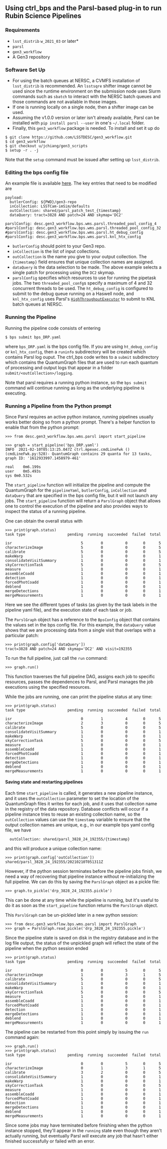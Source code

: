 ## Using ctrl_bps and the Parsl-based plug-in to run Rubin Science Pipelines

### Requirements
* `lsst_distrib` `w_2021_03` or later*
* `parsl`
* `gen3_workflow`
* A Gen3 repository

### Software Set Up
* For using the batch queues at NERSC, a CVMFS installation of `lsst_distrib` is recommended.  An `lsstsqre` shifter image cannot be used since the runtime environment on the submission node uses Slurm commands such as `sbatch` to interact with the NERSC batch queues and those commands are not available in those images.
* If one is running locally on a single node, then a shifter image can be used.
* Assuming the v1.0.0 version or later isn't already available, Parsl can be installed with `pip install parsl --user` in one's `~/.local` folder.
* Finally, this `gen3_workflow` package is needed.  To install and set it up do
```
$ git clone https://github.com/LSSTDESC/gen3_workflow.git
$ cd gen3_workflow
$ git checkout u/jchiang/gen3_scripts
$ setup -r . -j
```
Note that the `setup` command must be issued after setting up `lsst_distrib`.

### Editing the bps config file
An example file is available [here](https://github.com/LSSTDESC/gen3_workflow/blob/u/jchiang/gen3_scripts/examples/bps_DRP.yaml).  The key entries that need to be modified are
```
payload:
  butlerConfig: ${PWD}/gen3-repo
  inCollection: LSSTCam-imSim/defaults
  outCollection: shared/parsl_patch_test_{timestamp}
  dataQuery: tract=3828 AND patch=24 AND skymap='DC2'

parslConfig: desc.gen3_workflow.bps.wms.parsl.threaded_pool_config_4
#parslConfig: desc.gen3_workflow.bps.wms.parsl.threaded_pool_config_32
#parslConfig: desc.gen3_workflow.bps.wms.parsl.ht_debug_config
#parslConfig: desc.gen3_workflow.bps.wms.parsl.knl_htx_config
```
* `butlerConfig` should point to your Gen3 repo.
* `inCollection` is the list of input collections.
* `outCollection` is the name you give to your output collection.  The `{timestamp}` field ensures that unique collection names are assigned.
* `dataQuery` is the data selection to be made.  The above example selects a single patch for processing using the `DC2` skymap.
* `parslConfig` specifies which resources to use for running the pipetask jobs.  The two `threaded_pool_confg`s specify a maximum of 4 and 32 concurrent threads to be used.  The `ht_debug_config` is configured to submit to the debug queue running on a Haswell node, and `knl_htx_config` uses Parsl's [`HighThroughputExecutor`](https://parsl.readthedocs.io/en/stable/userguide/execution.html#executors) to submit to KNL batch queues at NERSC.

### Running the Pipeline
Running the pipeline code consists of entering
```
$ bps submit bps_DRP.yaml
```
where `bps_DRP.yaml` is the bps config file.   If you are using `ht_debug_config` or `knl_htx_config`, then a `runinfo` subdirectory will be created which contains Parsl log ouput.  The ctrl_bps code writes to a `submit` subdirectory which contains the QuantumGraph files that are used to run each quantum of processing and output logs that appear in a folder `submit/<outCollection>/logging`.

Note that parsl requires a running python instance, so the `bps submit` command will continue running as long as the underlying pipeline is executing.

### Running a Pipeline from the Python prompt
Since Parsl requires an active python instance, running pipelines usually works better doing so from a python prompt.  There's a helper function to enable that from the python prompt:
```
>>> from desc.gen3_workflow.bps.wms.parsl import start_pipeline

>>> graph = start_pipeline('bps_DRP.yaml')
INFO  2021-02-10T05:13:25.047Z ctrl.mpexec.cmdLineFwk ()(cmdLineFwk.py:528)- QuantumGraph contains 29 quanta for 13 tasks, graph ID: '1612933997.1458979-461'

real	0m6.199s
user	0m5.493s
sys	0m0.532s
```
The `start_pipeline` function will initialize the pipeline and compute the QuantumGraph for the `pipelineYaml`, `butlerConfig`, `inCollection` and `dataQuery` that are specified in the bps config file, but it will not launch any jobs.   The `start_pipeline` function will return a `ParslGraph` object that allows one to control the execution of the pipeline and also provides ways to inspect the status of a running pipeline.

One can obtain the overall status with
```
>>> print(graph.status)
task type                   pending  running  succeeded  failed  total

isr                               5        0          0       0      5
characterizeImage                 5        0          0       0      5
calibrate                         5        0          0       0      5
makeWarp                          1        0          0       0      1
consolidateVisitSummary           1        0          0       0      1
skyCorrectionTask                 5        0          0       0      5
measure                           1        0          0       0      1
assembleCoadd                     1        0          0       0      1
detection                         1        0          0       0      1
forcedPhotCoadd                   1        0          0       0      1
deblend                           1        0          0       0      1
mergeDetections                   1        0          0       0      1
mergeMeasurements                 1        0          0       0      1
```
Here we see the different types of tasks (as given by the task labels in the pipeline yaml file), and the execution state of each task or job.

The `ParslGraph` object has a reference to the `BpsConfig` object that contains the values set in the bps config file.  For this example, the `dataQuery` value shows that we are processing data from a single visit that overlaps with a particular patch:
```
>>> print(graph.config['dataQuery'])
tract=3828 AND patch=24 AND skymap='DC2' AND visit=192355
```
To run the full pipeline, just call the `run` command:
```
>>> graph.run()
```
This function traverses the full pipeline DAG, assigns each job to specific resources, passes the dependences to Parsl, and Parsl manages the job executions using the specified resources.

While the jobs are running, one can print the pipeline status at any time:
```
>>> print(graph.status)
task type                   pending  running  succeeded  failed  total

isr                               0        1          4       0      5
characterizeImage                 2        3          0       0      5
calibrate                         5        0          0       0      5
consolidateVisitSummary           1        0          0       0      1
makeWarp                          1        0          0       0      1
skyCorrectionTask                 5        0          0       0      5
measure                           1        0          0       0      1
assembleCoadd                     1        0          0       0      1
forcedPhotCoadd                   1        0          0       0      1
detection                         1        0          0       0      1
mergeDetections                   1        0          0       0      1
deblend                           1        0          0       0      1
mergeMeasurements                 1        0          0       0      1
```

#### Saving state and restarting pipelines
Each time `start_pipeline` is called, it generates a new pipeline instance, and it uses the `outCollection` parameter to set the location of the QuantumGraph files it writes for each job, and it uses that collection name in the registry of the data repository.  Database conflicts will occur if a pipeline instance tries to reuse an existing collection name, so the `outCollection` values can use the `timestamp` variable to ensure that the output collection names are unique, e.g., in our example bps yaml config file, we have
```
  outCollection: shared/parsl_3828_24_192355/{timestamp}
```
and this will produce a unique collection name:
```
>>> print(graph.config['outCollection'])
shared/parsl_3828_24_192355/20210210T051311Z
```

However, if the python session terminates before the pipeline jobs finish, we need a way of recovering that pipeline instance without re-initializing the full pipeline.  We can do this by saving the `ParslGraph` object as a pickle file:
```
>>> graph.to_pickle('drp_3828_24_192355.pickle')
```
This can be done at any time while the pipeline is running, but it's useful to do it as soon as the `start_pipeline` function returns the `ParslGraph` object.

This `ParslGraph` can be un-pickled later in a new python session:
```
>>> from desc.gen3_workflow.bps.wms.parsl import ParslGraph
>>> graph = ParslGraph.read_pickle('drp_3828_24_192355.pickle')
```
Since the pipeline state is saved on disk in the registry database and in the log file output, the status of the unpickled graph will reflect the state of the pipeline when the python session ended
```
>>> print(graph.status)
task type                   pending  running  succeeded  failed  total

isr                               0        0          5       0      5
characterizeImage                 1        0          3       1      5
calibrate                         5        0          0       0      5
consolidateVisitSummary           1        0          0       0      1
makeWarp                          1        0          0       0      1
skyCorrectionTask                 5        0          0       0      5
measure                           1        0          0       0      1
assembleCoadd                     1        0          0       0      1
forcedPhotCoadd                   1        0          0       0      1
detection                         1        0          0       0      1
mergeDetections                   1        0          0       0      1
deblend                           1        0          0       0      1
mergeMeasurements                 1        0          0       0      1
```
The pipeline can be restarted from this point simply by issuing the `run` command again:
```
>>> graph.run()
>>> print(graph.status)
task type                   pending  running  succeeded  failed  total

isr                               0        0          5       0      5
characterizeImage                 0        1          3       1      5
calibrate                         3        2          0       0      5
consolidateVisitSummary           1        0          0       0      1
makeWarp                          1        0          0       0      1
skyCorrectionTask                 5        0          0       0      5
measure                           1        0          0       0      1
assembleCoadd                     1        0          0       0      1
forcedPhotCoadd                   1        0          0       0      1
detection                         1        0          0       0      1
mergeDetections                   1        0          0       0      1
deblend                           1        0          0       0      1
mergeMeasurements                 1        0          0       0      1
```
Since some jobs may have terminated before finishing when the python instance stopped, they'll appear in the `running` state even though they aren't actually running, but eventually Parsl *will* execute any job that hasn't either finished successfully or failed with an error.
